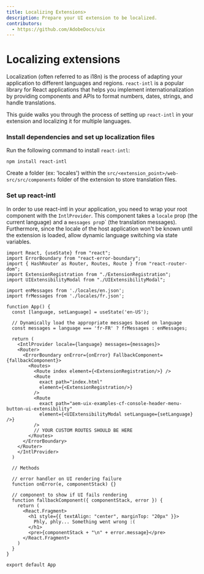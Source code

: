 ```yaml
---
title: Localizing Extensions>
description: Prepare your UI extension to be localized.
contributors:
  - https://github.com/AdobeDocs/uix
---
```

# Localizing extensions

Localization (often referred to as i18n) is the process of adapting your application to different languages and regions. `react-intl` is a popular library for React applications that helps you implement internationalization by providing components and APIs to format numbers, dates, strings, and handle translations.

This guide walks you through the process of setting up `react-intl` in your extension and localizing it for multiple languages.

### Install dependencies and set up localization files

Run the following command to install `react-intl`:
```
npm install react-intl
```

Create a folder (ex: 'locales') within the `src/<extension_point>/web-src/src/components` folder of the extension to store translation files. 

### Set up react-intl

In order to use react-intl in your application, you need to wrap your root component with the `IntlProvider`. This component takes a `locale` prop (the current language) and a `messages pro`p` (the translation messages). Furthermore, since the locale of the host application won't be known until the extension is loaded, allow dynamic language switching via state variables.

```
import React, {useState} from "react";
import ErrorBoundary from "react-error-boundary";
import { HashRouter as Router, Routes, Route } from "react-router-dom";
import ExtensionRegistration from "./ExtensionRegistration";
import UIExtensibilityModal from "./UIExtensibilityModal";

import enMessages from './locales/en.json';
import frMessages from './locales/fr.json';

function App() {
  const [language, setLanguage] = useState('en-US');

  // Dynamically load the appropriate messages based on language
  const messages = language === 'fr-FR' ? frMessages : enMessages;
  
  return (
    <IntlProvider locale={language} messages={messages}>
    <Router>
      <ErrorBoundary onError={onError} FallbackComponent={fallbackComponent}>
        <Routes>
          <Route index element={<ExtensionRegistration/>} />
          <Route
            exact path="index.html"
            element={<ExtensionRegistration/>}
          />
          <Route
            exact path="aem-uix-examples-cf-console-header-menu-button-ui-extensibility"
            element={<UIExtensibilityModal setLanguage={setLanguage} />}
          />
          // YOUR CUSTOM ROUTES SHOULD BE HERE
        </Routes>
      </ErrorBoundary>
    </Router>
    </IntlProvider>
  )

  // Methods

  // error handler on UI rendering failure
  function onError(e, componentStack) {}

  // component to show if UI fails rendering
  function fallbackComponent({ componentStack, error }) {
    return (
      <React.Fragment>
        <h1 style={{ textAlign: "center", marginTop: "20px" }}>
          Phly, phly... Something went wrong :(
        </h1>
        <pre>{componentStack + "\n" + error.message}</pre>
      </React.Fragment>
    )
  }
}

export default App
```